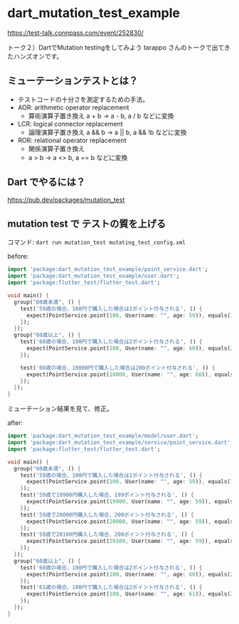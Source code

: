 # dart_mutation_test_example

https://test-talk.connpass.com/event/252830/

トーク２）DartでMutation testingをしてみよう
tarappo さんのトークで出てきたハンズオンです。

## ミューテーションテストとは？

- テストコードの十分さを測定するための手法。
- AOR: arithmetic operator replacement
  - 算術演算子置き換え
  a + b -> a - b, a / b などに変換
- LCR: logical connector replacement
  - 論理演算子置き換え
  a && b -> a || b, a && !b などに変換
- ROR: relational operator replacement
  - 関係演算子置き換え
  - a > b -> a <> b, a == b などに変換

## Dart でやるには？

https://pub.dev/packages/mutation_test


## mutation test で テストの質を上げる

コマンド: `dart run mutation_test mutating_test_config.xml`

before:

```example_test.dart
import 'package:dart_mutation_test_example/point_service.dart';
import 'package:dart_mutation_test_example/user.dart';
import 'package:flutter_test/flutter_test.dart';

void main() {
  group("60歳未満", () {
    test('59歳の場合、100円で購入した場合は1ポイント付与される', () {
      expect(PointService.point(100, User(name: "", age: 59)), equals(1));
    });
  });
  group("60歳以上", () {
    test('60歳の場合、100円で購入した場合は2ポイント付与される', () {
      expect(PointService.point(100, User(name: "", age: 60)), equals(2));
    });

    test('60歳の場合、10000円で購入した場合は200ポイント付与される', () {
      expect(PointService.point(10000, User(name: "", age: 60)), equals(200));
    });
  });
}
```

ミューテーション結果を見て、修正。

after:
```example_test.dart
import 'package:dart_mutation_test_example/model/user.dart';
import 'package:dart_mutation_test_example/service/point_service.dart';
import 'package:flutter_test/flutter_test.dart';

void main() {
  group("60歳未満", () {
    test('59歳の場合、100円で購入した場合は1ポイント付与される', () {
      expect(PointService.point(100, User(name: "", age: 59)), equals(1));
    });
    test('59歳で19900円購入した場合、199ポイント付与される', () {
      expect(PointService.point(19900, User(name: "", age: 59)), equals(199));
    });
    test('59歳で20000円購入した場合、200ポイント付与される', () {
      expect(PointService.point(20000, User(name: "", age: 59)), equals(200));
    });
    test('59歳で20100円購入した場合、200ポイント付与される', () {
      expect(PointService.point(20100, User(name: "", age: 59)), equals(200));
    });
  });
  group("60歳以上", () {
    test('60歳の場合、100円で購入した場合は2ポイント付与される', () {
      expect(PointService.point(100, User(name: "", age: 60)), equals(2));
    });
    test('61歳の場合、100円で購入した場合は2ポイント付与される', () {
      expect(PointService.point(100, User(name: "", age: 61)), equals(2));
    });
  });
}

```
